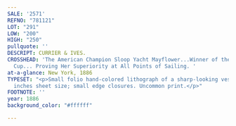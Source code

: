 ```yaml
---
SALE: '2571'
REFNO: "781121"
LOT: "291"
LOW: "200"
HIGH: "250"
pullquote: ''
DESCRIPT: CURRIER & IVES.
CROSSHEAD: 'The American Champion Sloop Yacht Mayflower...Winner of the America''s
  Cup... Proving Her Superiority at All Points of Sailing. '
at-a-glance: New York, 1886
TYPESET: "<p>Small folio hand-colored lithograph of a sharp-looking vessel. 13x16
  inches sheet size; small edge closures. Uncommon print.</p>"
FOOTNOTE: ''
year: 1886
background_color: "#ffffff"

---
```

